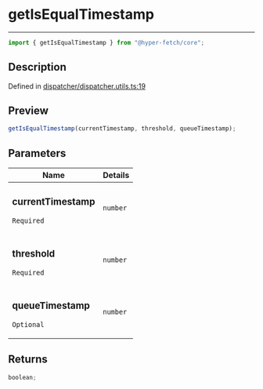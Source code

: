 # getIsEqualTimestamp

<div class="api-docs__separator">

---

</div><div class="api-docs__import">

```ts
import { getIsEqualTimestamp } from "@hyper-fetch/core";
```

</div><div class="api-docs__section">

## Description

</div><div class="api-docs__description"><span class="api-docs__do-not-parse">

</span></div><p class="api-docs__definition">

Defined in
[dispatcher/dispatcher.utils.ts:19](https://github.com/BetterTyped/hyper-fetch/blob/3fe127e9/packages/core/src/dispatcher/dispatcher.utils.ts#L19)

</p><div class="api-docs__section">

## Preview

</div><div class="api-docs__preview fn">

```ts
getIsEqualTimestamp(currentTimestamp, threshold, queueTimestamp);
```

</div><div class="api-docs__section">

## Parameters

</div>
<div class="api-docs__parameters">
<table>
<thead><tr><th>Name</th><th>Details</th></tr></thead>
<tbody><tr param-data="currentTimestamp"><td class="api-docs__param-name required">

### currentTimestamp

`Required`

</td><td class="api-docs__param-type">

`number`

</td></tr><tr param-data="threshold"><td class="api-docs__param-name required">

### threshold

`Required`

</td><td class="api-docs__param-type">

`number`

</td></tr><tr param-data="queueTimestamp"><td class="api-docs__param-name optional">

### queueTimestamp

`Optional`

</td><td class="api-docs__param-type">

`number`

</td></tr></tbody></table></div><div class="api-docs__section">

## Returns

</div><div class="api-docs__returns">

```ts
boolean;
```

</div>
